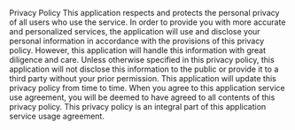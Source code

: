 Privacy Policy This application respects and protects the personal privacy of all users who use the service. In order to provide you with more accurate and personalized services, the application will use and disclose your personal information in accordance with the provisions of this privacy policy. However, this application will handle this information with great diligence and care. Unless otherwise specified in this privacy policy, this application will not disclose this information to the public or provide it to a third party without your prior permission. This application will update this privacy policy from time to time. When you agree to this application service use agreement, you will be deemed to have agreed to all contents of this privacy policy. This privacy policy is an integral part of this application service usage agreement.
